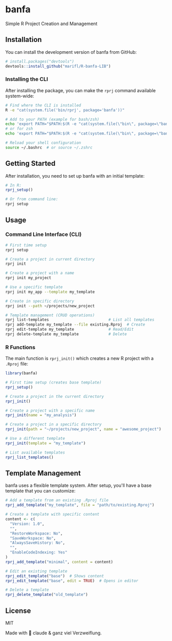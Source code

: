 # banfa

Simple R Project Creation and Management

## Installation

You can install the development version of banfa from GitHub:

```r
# install.packages("devtools")
devtools::install_github("marifl/R-banfa-LIB")
```

### Installing the CLI

After installing the package, you can make the `rprj` command available system-wide:

```bash
# Find where the CLI is installed
R -e "cat(system.file('bin/rprj', package='banfa'))"

# Add to your PATH (example for bash/zsh)
echo 'export PATH="$PATH:$(R -e "cat(system.file(\"bin\", package=\"banfa\"))" -s)"' >> ~/.bashrc
# or for zsh
echo 'export PATH="$PATH:$(R -e "cat(system.file(\"bin\", package=\"banfa\"))" -s)"' >> ~/.zshrc

# Reload your shell configuration
source ~/.bashrc  # or source ~/.zshrc
```

## Getting Started

After installation, you need to set up banfa with an initial template:

```r
# In R:
rprj_setup()

# Or from command line:
rprj setup
```

## Usage

### Command Line Interface (CLI)

```bash
# First time setup
rprj setup

# Create a project in current directory
rprj init

# Create a project with a name
rprj init my_project

# Use a specific template
rprj init my_app --template my_template

# Create in specific directory
rprj init --path ~/projects/new_project

# Template management (CRUD operations)
rprj list-templates                          # List all templates
rprj add-template my_template --file existing.Rproj  # Create
rprj edit-template my_template               # Read/Edit
rprj delete-template my_template             # Delete
```

### R Functions

The main function is `rprj_init()` which creates a new R project with a `.Rproj` file:

```r
library(banfa)

# First time setup (creates base template)
rprj_setup()

# Create a project in the current directory
rprj_init()

# Create a project with a specific name
rprj_init(name = "my_analysis")

# Create a project in a specific directory
rprj_init(path = "~/projects/new_project", name = "awesome_project")

# Use a different template
rprj_init(template = "my_template")

# List available templates
rprj_list_templates()
```

## Template Management

banfa uses a flexible template system. After setup, you'll have a base template that you can customize:

```r
# Add a template from an existing .Rproj file
rprj_add_template("my_template", file = "path/to/existing.Rproj")

# Create a template with specific content
content <- c(
  "Version: 1.0",
  "",
  "RestoreWorkspace: No",
  "SaveWorkspace: No",
  "AlwaysSaveHistory: No",
  "",
  "EnableCodeIndexing: Yes"
)
rprj_add_template("minimal", content = content)

# Edit an existing template
rprj_edit_template("base")  # Shows content
rprj_edit_template("base", edit = TRUE)  # Opens in editor

# Delete a template
rprj_delete_template("old_template")
```

## License

MIT

Made with 🤖 claude & ganz viel Verzweiflung.